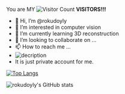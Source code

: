 You are MY ![Visitor Count](https://profile-counter.glitch.me/rokudoyly/count.svg) **VISITORS!!!** 
- 👋 Hi, I’m @rokudoyly
- 👀 I’m interested in computer vision
- 🌱 I’m currently learning 3D reconstruction
- 💞️ I’m looking to collaborate on ...
- 📫 How to reach me ...
- ![decription](https://img.shields.io/badge/Python-3776AB?style=for-the-badge&logo=python&logoColor=white)
- It is just private account for me.

<!---
rokudoyly/rokudoyly is a ✨ special ✨ repository because its `README.md` (this file) appears on your GitHub profile.
You can click the Preview link to take a look at your changes.
--->



[![Top Langs](https://github-readme-stats.vercel.app/api/top-langs/?username=rokudoyly&layout=compact)](https://github.com/rokudoyly/github-readme-stats) 

![rokudoyly's GitHub stats](https://github-readme-stats.vercel.app/api?username=rokudoyly&show_icons=true&theme=vue)


